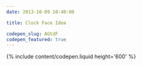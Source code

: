 ```yaml
---
date: 2013-10-09 10:40:00

title: Clock Face Idea

codepen_slug: AGtdF
codepen_featured: true
---
```



{% include content/codepen.liquid height='600' %}
